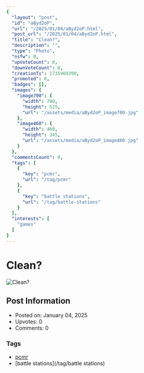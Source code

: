 ```yaml
---
{
  "layout": "post",
  "id": "aByd2oP",
  "url": "/2025/01/04/aByd2oP.html",
  "post_url": "/2025/01/04/aByd2oP.html",
  "title": "Clean?",
  "description": "",
  "type": "Photo",
  "nsfw": 0,
  "upVoteCount": 0,
  "downVoteCount": 0,
  "creationTs": 1735969390,
  "promoted": 0,
  "badges": [],
  "images": {
    "image700": {
      "width": 700,
      "height": 525,
      "url": "/assets/media/aByd2oP_image700.jpg"
    },
    "image460": {
      "width": 460,
      "height": 345,
      "url": "/assets/media/aByd2oP_image460.jpg"
    }
  },
  "commentsCount": 0,
  "tags": [
    {
      "key": "pcmr",
      "url": "/tag/pcmr"
    },
    {
      "key": "battle stations",
      "url": "/tag/battle-stations"
    }
  ],
  "interests": [
    "games"
  ]
}
---
```


# Clean?

![Clean?](/assets/media/aByd2oP_image700.jpg)

## Post Information

- Posted on: January 04, 2025
- Upvotes: 0
- Comments: 0

### Tags

- [pcmr](/tag/pcmr)
- [battle stations](/tag/battle stations)
